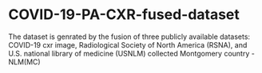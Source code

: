 # COVID-19-PA-CXR-fused-dataset
The dataset is genrated by the fusion of three publicly available datasets: COVID-19 cxr image, Radiological Society of North America (RSNA), and U.S.  national  library  of  medicine  (USNLM) collected  Montgomery  country - NLM(MC)
